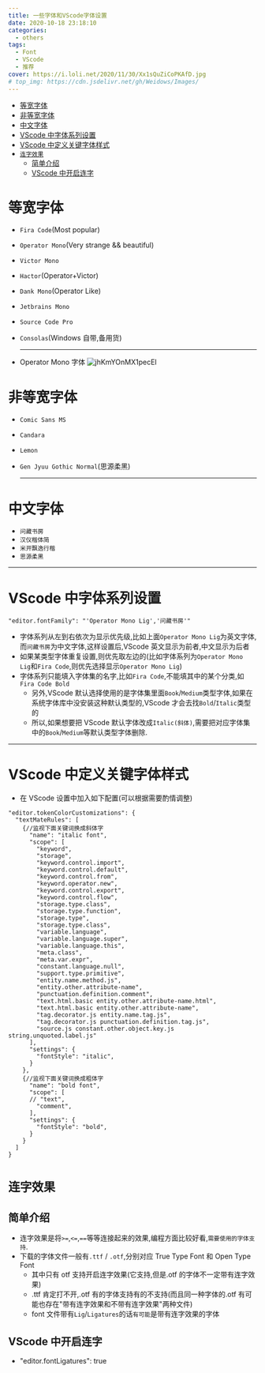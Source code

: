 ```yaml
---
title: 一些字体和VScode字体设置
date: 2020-10-18 23:18:10
categories:
  - others
tags:
  - Font
  - VScode
  - 推荐
cover: https://i.loli.net/2020/11/30/Xx1sQuZiCoPKAfD.jpg
# top_img: https://cdn.jsdelivr.net/gh/Weidows/Images/
---
```


<!--
 * @Author: Weidows
 * @LastEditors: Weidows
 * @LastEditTime: 2021-03-21 17:10:56
 * @FilePath: \Weidowsd:\Game\Github\Blog-private\source\_posts\others\font.md
-->

- [等宽字体](#等宽字体)
- [非等宽字体](#非等宽字体)
- [中文字体](#中文字体)
- [VScode 中字体系列设置](#vscode-中字体系列设置)
- [VScode 中定义关键字体样式](#vscode-中定义关键字体样式)
- [`连字效果`](#连字效果)
  - [简单介绍](#简单介绍)
  - [VScode 中开启连字](#vscode-中开启连字)

# 等宽字体

- `Fira Code`(Most popular)
- `Operator Mono`(Very strange && beautiful)
- `Victor Mono`
- `Hactor`(Operator+Victor)
- `Dank Mono`(Operator Like)
- `Jetbrains Mono`
- `Source Code Pro`
- `Consolas`(Windows 自带,备用货)

  ***

- Operator Mono 字体
  ![jhKmYOnMX1pecEI](https://i.loli.net/2020/11/30/NceHJmuqKvM4XUL.jpg)

# 非等宽字体

- `Comic Sans MS`
- `Candara`
- `Lemon`
- `Gen Jyuu Gothic Normal`(思源柔黑)

  ***

# 中文字体

- `问藏书房`
- `汉仪楷体简`
- `米开飘逸行楷`
- `思源柔黑`

---

# VScode 中字体系列设置

```
"editor.fontFamily": "'Operator Mono Lig','问藏书房'"
```

- 字体系列从左到右依次为显示优先级,比如上面`Operator Mono Lig`为英文字体,而`问藏书房`为中文字体,这样设置后,VScode 英文显示为前者,中文显示为后者
- 如果某类型字体重复设置,则优先取左边的(比如字体系列为`Operator Mono Lig`和`Fira Code`,则优先选择显示`Operator Mono Lig`)
- 字体系列只能填入字体集的名字,比如`Fira Code`,不能填其中的某个分类,如`Fira Code Bold`
  - 另外,VScode 默认选择使用的是字体集里面`Book`/`Medium`类型字体,如果在系统字体库中没安装这种默认类型的,VScode 才会去找`Bold`/`Italic`类型的
  - 所以,如果想要把 VScode 默认字体改成`Italic(斜体)`,需要把对应字体集中的`Book`/`Medium`等默认类型字体删除.

---

# VScode 中定义关键字体样式

- 在 VScode 设置中加入如下配置(可以根据需要酌情调整)

```
"editor.tokenColorCustomizations": {
  "textMateRules": [
    {//监视下面关键词换成斜体字
      "name": "italic font",
      "scope": [
        "keyword",
        "storage",
        "keyword.control.import",
        "keyword.control.default",
        "keyword.control.from",
        "keyword.operator.new",
        "keyword.control.export",
        "keyword.control.flow",
        "storage.type.class",
        "storage.type.function",
        "storage.type",
        "storage.type.class",
        "variable.language",
        "variable.language.super",
        "variable.language.this",
        "meta.class",
        "meta.var.expr",
        "constant.language.null",
        "support.type.primitive",
        "entity.name.method.js",
        "entity.other.attribute-name",
        "punctuation.definition.comment",
        "text.html.basic entity.other.attribute-name.html",
        "text.html.basic entity.other.attribute-name",
        "tag.decorator.js entity.name.tag.js",
        "tag.decorator.js punctuation.definition.tag.js",
        "source.js constant.other.object.key.js string.unquoted.label.js"
      ],
      "settings": {
        "fontStyle": "italic",
      }
    },
    {//监视下面关键词换成粗体字
      "name": "bold font",
      "scope": [
      // "text",
        "comment",
      ],
      "settings": {
        "fontStyle": "bold",
      }
    }
  ]
}
```

# `连字效果`

## 简单介绍

- 连字效果是将`>=`,`<=`,`==`等等连接起来的效果,编程方面比较好看,`需要使用的字体支持`.
- 下载的字体文件一般有`.ttf` / `.otf`,分别对应 True Type Font 和 Open Type Font
  - 其中只有 otf 支持开启连字效果(它支持,但是.otf 的字体不一定带有连字效果)
  - .ttf 肯定打不开,.otf 有的字体支持有的不支持(而且同一种字体的.otf 有可能也存在"带有连字效果和不带有连字效果"两种文件)
  - font 文件带有`Lig`/`Ligatures`的话`有可能`是带有连字效果的字体

## VScode 中开启连字

- "editor.fontLigatures": true
